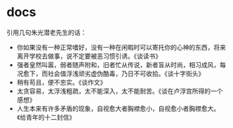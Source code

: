 # docs

引用几句朱光潜老先生的话：

- 你如果没有一种正常嗜好，没有一种在闲暇时可以寄托你的心神的东西，将来离开学校去做事，说不定要被恶习惯引诱。《谈读书》
- 强者皇然叫嚣，弱者随声附和，旧者忙从传说，新者盲从时尚，相习成风，每况愈下，而社会值浮浅顽劣虚伪酷毒，乃日不可收拾。《谈十字街头》
- 稍有苟且，便不忠实。《谈作文》
- 太贪容易，太浮浅粗疏，太不能深入，太不能耐苦。《谈在卢浮宫所得的一个感想》
- 人生本来有许多矛盾的现象，自视愈大者胸襟愈小，自视愈小者胸襟愈大。《给青年的十二封信》
